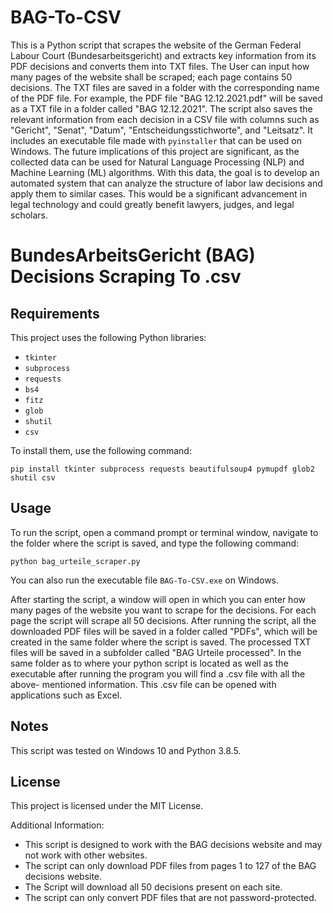 # BAG-To-CSV

This is a Python script that scrapes the website of the German Federal Labour Court 
(Bundesarbeitsgericht) and extracts key information from its PDF decisions and converts them into 
TXT files. The User can input how many pages of the website shall be scraped; each page contains 50 
decisions. The TXT files are saved in a folder with the corresponding name of the PDF file. For 
example, the PDF file "BAG 12.12.2021.pdf" will be saved as a TXT file in a folder called "BAG 
12.12.2021". The script also saves the relevant information from each decision in a CSV file with 
columns such as "Gericht", "Senat", "Datum", "Entscheidungsstichworte", and "Leitsatz".
It includes an executable file made with `pyinstaller` that can be used on Windows.
The future implications of this project are significant, as the collected data can be used for Natural 
Language Processing (NLP) and Machine Learning (ML) algorithms. With this data, the goal is to 
develop an automated system that can analyze the structure of labor law decisions and apply them to 
similar cases. This would be a significant advancement in legal technology and could greatly benefit 
lawyers, judges, and legal scholars.

# BundesArbeitsGericht (BAG) Decisions Scraping To .csv

## Requirements

This project uses the following Python libraries:
- `tkinter`
- `subprocess`
- `requests`
- `bs4`
- `fitz`
- `glob`
- `shutil`
- `csv`

To install them, use the following command:

```
pip install tkinter subprocess requests beautifulsoup4 pymupdf glob2 shutil csv
```

## Usage

To run the script, open a command prompt or terminal window, navigate to the folder where the 
script is saved, and type the following command:

```
python bag_urteile_scraper.py
```

You can also run the executable file `BAG-To-CSV.exe` on Windows.

After starting the script, a window will open in which you can enter how many pages of the website 
you want to scrape for the decisions. For each page the script will scrape all 50 decisions.
After running the script, all the downloaded PDF files will be saved in a folder called "PDFs", which 
will be created in the same folder where the script is saved. The processed TXT files will be saved in a 
subfolder called "BAG Urteile processed". In the same folder as to where your python script is located 
as well as the executable after running the program you will find a .csv file with all the above-
mentioned information. This .csv file can be opened with applications such as Excel.

## Notes

This script was tested on Windows 10 and Python 3.8.5.

## License

This project is licensed under the MIT License.

Additional Information:

- This script is designed to work with the BAG decisions website and may not work with other 
websites.
- The script can only download PDF files from pages 1 to 127 of the BAG decisions website.
- The Script will download all 50 decisions present on each site.
- The script can only convert PDF files that are not password-protected.
